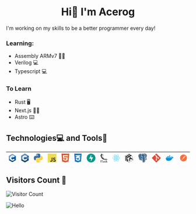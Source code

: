 <h1 align="center">Hi👋 I'm Acerog</h1>

I'm working on my skills to be a better programmer every day!

### Learning:
* Assembly ARMv7 👨‍💻
* Verilog 💻
* Typescript 💻

### To Learn
* Rust 🖥️
* Next.js 👩‍💻
* Astro ⌨️

## Technologies💻 and Tools🧰

| ![C](c-1.svg) | ![C++](c.svg) | ![Python](python-5.svg) | ![javascript](logo-javascript.svg) | ![HTML](html-1.svg) | ![CSS](css-3.svg) | ![FastAPI](fastapi-1.svg) | ![Flask](flask.svg) | ![React](react-2.svg) | ![Expo](expo-1.svg) | ![Postgres](postgresql.svg) | ![Git](git-icon.svg) | ![Docker](docker-4.svg) | ![Postman](postman.svg) |
|---------------------------------------------|----------------------------------------------|----------------------------------------------|----------------------------------------------|----------------------------------------------|----------------------------------------------|----------------------------------------------|----------------------------------------------|----------------------------------------------|----------------------------------------------|----------------------------------------------|----------------------------------------------|----------------------------------------------|----------------------------------------------|

## Visitors Count 👀

![Visitor Count](https://profile-counter.glitch.me/AleChris1/count.svg)

<img src="https://cdn.shopify.com/s/files/1/0518/5690/0276/products/LucyPeeker_720x.png?v=1665513381" alt="Hello"  width="100" height="100">

